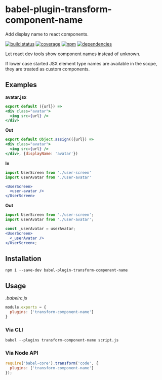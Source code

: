 # babel-plugin-transform-component-name

Add display name to react components.

[![build status](https://travis-ci.org/dk00/babel-plugin-transform-component-name.svg)](https://travis-ci.org/dk00/babel-plugin-transform-component-name)
[![coverage](https://codecov.io/gh/dk00/babel-plugin-transform-component-name/branch/master/graph/badge.svg)](https://codecov.io/gh/dk00/babel-plugin-transform-component-name)
[![npm](https://img.shields.io/npm/v/babel-plugin-transform-component-name.svg)](https://npm.im/babel-plugin-transform-component-name)
[![dependencies](https://david-dm.org/dk00/babel-plugin-transform-component-name/status.svg)](https://david-dm.org/dk00/babel-plugin-transform-component-name)

Let react dev tools show component names instead of unknown.

If lower case started JSX element type names are available in the scope, they are treated as custom components.

## Examples

**avatar.jsx**

```jsx
export default ({url}) =>
<div class="avatar">
  <img src={url} />
</div>
```

**Out**

```jsx
export default Object.assign(({url}) =>
<div class="avatar">
  <img src={url} />
</div>, {displayName: 'avatar'})
```

**In**

```jsx
import UserScreen from './user-screen'
import userAvatar from './user-avatar'

<UserScreen>
  <user-avatar />
</UserScreen>
```

**Out**

```jsx
import UserScreen from './user-screen';
import userAvatar from './user-avatar';

const _userAvatar = userAvatar;
<UserScreen>
  <_userAvatar />
</UserScreen>;
```

## Installation

```
npm i --save-dev babel-plugin-transform-component-name
```

## Usage

*.babelrc.js*

```js
module.exports = {
  plugins: ['transform-component-name']
}
```

### Via CLI

```
babel --plugins transform-component-name script.js
```

### Via Node API

```js
require('babel-core').transform('code', {
  plugins: ['transform-component-name']
});
```
